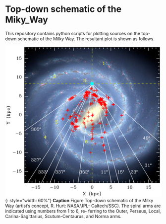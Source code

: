 # Top-down schematic of the Miky_Way

This repository contains python scripts for plotting sources on the top-down schematic of the Milky Way.
The resultant plot is shown as follows.

![TopDown](TopDown-MW.png)
{: style="width: 60%"}
**Caption** Figure Top-down schematic of the Milky Way (artist’s concept, R. Hurt: NASA/JPL- Caltech/SSC). 
The spiral arms are indicated using numbers from 1 to 6, re- ferring to the Outer, Perseus, Local, 
Carina-Sagittarius, Scutum-Centaurus, and Norma arms.

